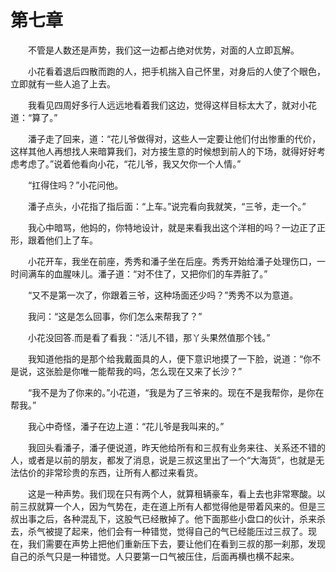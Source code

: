# 第七章


　　不管是人数还是声势，我们这一边都占绝对优势，对面的人立即瓦解。

　　小花看着退后四散而跑的人，把手机揣入自己怀里，对身后的人使了个眼色，立即就有一些人追了上去。

　　我看见四周好多行人远远地看着我们这边，觉得这样目标太大了，就对小花道：“算了。”

　　潘子走了回来，道：“花儿爷做得对，这些人一定要让他们付出惨重的代价，这样其他人再想找人来暗算我们，对方接生意的时候想到前人的下场，就得好好考虑考虑了。”说着他看向小花，“花儿爷，我又欠你一个人情。”

　　“扛得住吗？”小花问他。

　　潘子点头，小花指了指后面：“上车。”说完看向我就笑，“三爷，走一个。”

　　我心中暗骂，他妈的，你特地设计，就是来看我出这个洋相的吗？一边正了正形，跟着他们上了车。

　　小花开车，我坐在前座，秀秀和潘子坐在后座。秀秀开始给潘子处理伤口，一时间满车的血腥味儿。潘子道：“对不住了，又把你们的车弄脏了。”

　　“又不是第一次了，你跟着三爷，这种场面还少吗？”秀秀不以为意道。

　　我问：“这是怎么回事，你们怎么来帮我了？”

　　小花没回答.而是看了看我：“活儿不错，那丫头果然值那个钱。”

　　我知道他指的是那个给我戴面具的人，便下意识地摸了一下脸，说道：“你不是说，这张脸是你唯一能帮我的吗，怎么现在又来了长沙？”

　　“我不是为了你来的。”小花道，“我是为了三爷来的。现在不是我帮你，是你在帮我。”

　　我心中奇怪，潘子在边上道：“花儿爷是我叫来的。”

　　我回头看潘子，潘子便说道，昨天他给所有和三叔有业务来往、关系还不错的人，或者是以前的朋友，都发了消息，说是三叔这里出了一个“大海货”，也就是无法估价的非常珍贵的东西，让所有人都过来看货。

　　这是一种声势。我们现在只有两个人，就算租辆豪车，看上去也非常寒酸。以前三叔就算一个人，因为气势在，走在道上所有人都觉得他是带着风来的。但是三叔出事之后，各种混乱下，这股气已经散掉了。他下面那些小盘口的伙计，杀来杀去，杀气被提了起来，他们会有一种错觉，觉得自己的气已经能压过三叔了。现在，我们需要在声势上把他们重新压下去，要让他们在看到三叔的那一刹那，发现自己的杀气只是一种错觉。人只要第一口气被压住，后面再横也横不起来。

